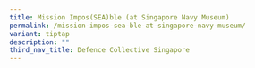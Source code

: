 ```yaml
---
title: Mission Impos(SEA)ble (at Singapore Navy Museum)
permalink: /mission-impos-sea-ble-at-singapore-navy-museum/
variant: tiptap
description: ""
third_nav_title: Defence Collective Singapore
---
```

